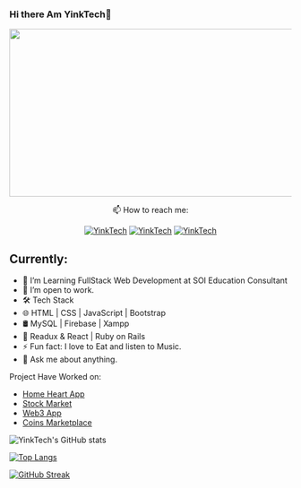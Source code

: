 ### Hi there Am YinkTech👋

<img width="1100" height="300px" src="https://user-images.githubusercontent.com/65237847/220593885-69f32e3c-6d88-4a43-ae03-cf7009f90ffe.jpg">
<p  align="center"> 📫 How to reach me:</p>
<p align="center">
  <a href="https://www.twitter.com/yinktech" target="_blank"><img src="https://img.shields.io/badge/Twitter-1DA1F2.svg?&style=for-the-badge&logo=twitter&logoColor=white" alt="YinkTech"></a>
   <a href="https://www.linkedin.com/in/ayeni-olayinka-726181134/" target="_blank"><img src="https://img.shields.io/badge/LinkedIn-%230077B5.svg?&style=for-the-badge&logo=linkedin&logoColor=white" alt="YinkTech"></a>
  <a href="https://www.instagram.com/layinka4dat/" target="_blank"><img src="https://img.shields.io/badge/Instagram-E4405F?style=for-the-badge&logo=instagram&logoColor=white" alt="YinkTech"/></a>
</p>

## Currently:
<ul>
  <li> 🔭 I’m Learning FullStack Web Development at SOI Education Consultant </li>
  <li> 👯 I’m open to work.</li>
  <li> 🛠 Tech Stack </li>
  <li> 🌐 HTML | CSS | JavaScript | Bootstrap </li>
  <li> 🛢 MySQL | Firebase | Xampp </li>
  <li> 🔧 Readux & React | Ruby on Rails </li>
  <li> ⚡ Fun fact: I love to Eat and listen to Music.</li>
  <li> 💬 Ask me about anything.</li>
</ul>

Project Have Worked on:
- <a href="https://home-heart.netlify.app/"> Home Heart App </a>
- <a href="https://yinktech.github.io/Stock-Market"> Stock Market  </a>
- <a href="[https://yinktech.github.io/Stock-Market](https://yinktech.github.io/web3-project/)"> Web3 App  </a>
- <a href="https://yinktech.github.io/Coins-Marketplace/"> Coins Marketplace </a>



![YinkTech's GitHub stats](https://github-readme-stats.vercel.app/api?username=YinkTech&show_icons=true&theme=radical)

[![Top Langs](https://github-readme-stats.vercel.app/api/top-langs/?username=YinkTech&layout=compact)](https://github.com/anuraghazra/github-readme-stats)

[![GitHub Streak](https://github-readme-streak-stats.herokuapp.com/?user=YinkTech&theme=dark)](https://git.io/streak-stats)



